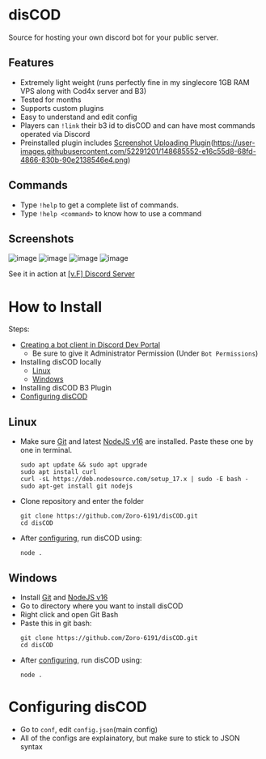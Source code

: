 # disCOD
Source for hosting your own discord bot for your public server.

## **Features**
- Extremely light weight (runs perfectly fine in my singlecore 1GB RAM VPS along with Cod4x server and B3)
- Tested for months
- Supports custom plugins
- Easy to understand and edit config
- Players can `!link` their b3 id to disCOD and can have most commands operated via Discord
- Preinstalled plugin includes [Screenshot Uploading Plugin]()(https://user-images.githubusercontent.com/52291201/148685552-e16c55d8-68fd-4866-830b-90e2138546e4.png)


## **Commands**
- Type `!help` to get a complete list of commands.<br>
- Type `!help <command>` to know how to use a command

## **Screenshots**
![image](https://user-images.githubusercontent.com/52291201/148685462-a2935821-9ea4-40ac-8f47-d6996b072446.png)
![image](https://user-images.githubusercontent.com/52291201/148685398-a12088eb-6d80-4fa0-827f-2c0d20c370fc.png)
![image](https://user-images.githubusercontent.com/52291201/148685476-f014c7eb-1ea5-4f5c-8136-7ee58be9c431.png)
![image](https://user-images.githubusercontent.com/52291201/148685803-dc869ef6-e99a-4f86-b422-578c8e8caa0c.png)


See it in action at [[v.F] Discord Server](https://discord.gg/vgK6G4eG3N)

# How to Install

Steps:
- [Creating a bot client in Discord Dev Portal](https://discordpy.readthedocs.io/en/stable/discord.html)
    - Be sure to give it Administrator Permission (Under `Bot Permissions`)
- Installing disCOD locally
    - [Linux](#linux)
    - [Windows](#windows)
- Installing disCOD B3 Plugin
- [Configuring disCOD](#configuring-discod)

## **Linux**
- Make sure [Git](https://git-scm.com/downloads) and latest [NodeJS v16](https://nodejs.org/en/download/) are installed. Paste these one by one in terminal.
    ```
    sudo apt update && sudo apt upgrade
    sudo apt install curl
    curl -sL https://deb.nodesource.com/setup_17.x | sudo -E bash -
    sudo apt-get install git nodejs
    ```
- Clone repository and enter the folder
    ```
    git clone https://github.com/Zoro-6191/disCOD.git
    cd disCOD
    ```
- After [configuring](#configuring-discod), run disCOD using:
    ```
    node .
    ```
## **Windows**
- Install [Git](https://git-scm.com/downloads) and [NodeJS v16](https://nodejs.org/en/download/)
- Go to directory where you want to install disCOD
- Right click and open Git Bash
- Paste this in git bash:
    ```
    git clone https://github.com/Zoro-6191/disCOD.git
    cd disCOD
    ```
- After [configuring](#configuring-discod), run disCOD using:
    ```
    node .
    ```

# Configuring disCOD
- Go to `conf`, edit `config.json`(main config)
- All of the configs are explainatory, but make sure to stick to JSON syntax
